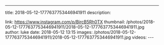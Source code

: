 ---
title: 2018-05-12-1777637753446941911
description: 

link: https://www.instagram.com/p/BircB5Rh0TX
thumbnail: /photos/2018-05-12-1777637753446941911/2018-05-12-1777637753446941911.jpg
author: luke
date: 2018-05-12 13:15
images: /photos/2018-05-12-1777637753446941911/2018-05-12-1777637753446941911.jpg
videos: ---

